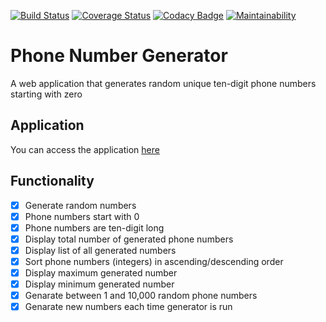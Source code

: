 [![Build Status](https://travis-ci.org/SrMoffat/MyDiary.svg?branch=ch-refactor-tests)](https://travis-ci.org/SrMoffat/MyDiary)
[![Coverage Status](https://coveralls.io/repos/github/SrMoffat/MyDiary/badge.svg?branch=ch-refactor-tests)](https://coveralls.io/github/SrMoffat/MyDiary?branch=ch-refactor-tests)
[![Codacy Badge](https://api.codacy.com/project/badge/Grade/1035762f60c44fc4a83ed5900b7eeecd)](https://www.codacy.com/app/SrMoffat/MyDiary?utm_source=github.com&amp;utm_medium=referral&amp;utm_content=SrMoffat/MyDiary&amp;utm_campaign=Badge_Grade)
[![Maintainability](https://api.codeclimate.com/v1/badges/f981ab50b5790bf90bab/maintainability)](https://codeclimate.com/github/SrMoffat/MyDiary/maintainability)

# Phone Number Generator
A web application that generates random unique ten-digit phone numbers starting with zero 

## Application
You can access the application [here](https://github/SrMoffat/phone-number-generator/tree/add-tests)

## Functionality
- [x] Generate random numbers
- [x] Phone numbers start with 0
- [x] Phone numbers are ten-digit long
- [x] Display total number of generated phone numbers
- [x] Display list of all generated numbers
- [x] Sort phone numbers (integers) in ascending/descending order 
- [x] Display maximum generated number
- [x] Display minimum generated number
- [x] Genarate between 1 and 10,000 random phone numbers
- [x] Genarate new numbers each time generator is run 